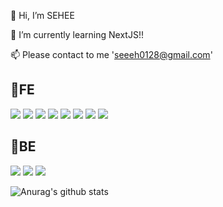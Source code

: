👋 Hi, I’m SEHEE

🌱 I’m currently learning NextJS!! 

📫 Please contact to me 'seeeh0128@gmail.com'

## 🔗FE
<img src="https://img.shields.io/badge/Javascript-F7DF1E?style=flat-square&logo=javascript&logoColor=black"/>  <img src="https://img.shields.io/badge/Typescript-3178C6?style=flat-square&logo=typescript&logoColor=white"/>  <img src="https://img.shields.io/badge/React-61DAFB?style=flat-square&logo=react&logoColor=white"/> <img src="https://img.shields.io/badge/Next.js-000000?style=flat-square&logo=Next.js&logoColor=white"/> <img src="https://img.shields.io/badge/ReactQuery-FF4154?style=flat-square&logo=ReactQuery&logoColor=black"/> <img src="https://img.shields.io/badge/ReduxToolkit-764ABC?style=flat-square&logo=redux&logoColor=white"/>  <img src="https://img.shields.io/badge/StyledComponents-DB7093?style=flat-square&logo=styledcomponents&logoColor=black"/> <img src="https://img.shields.io/badge/tailwindcss-06B6D4?style=flat-square&logo=tailwindcss&logoColor=black"/> 



## 🔗BE
<img src="https://img.shields.io/badge/Express-000000?style=flat-square&logo=express&logoColor=white"/>  <img src="https://img.shields.io/badge/MongoDB-47A248?style=flat-square&logo=mongoDB&logoColor=white"/>  <img src="https://img.shields.io/badge/AmazonS3-569A31?style=flat-square&logo=amazonS3&logoColor=white"/>



![Anurag's github stats](https://github-readme-stats.vercel.app/api?username=emillly25&show_icons=true&theme=vue)



<!---
emillly25/emillly25 is a ✨ special ✨ repository because its `README.md` (this file) appears on your GitHub profile.
You can click the Preview link to take a look at your changes.
--->
